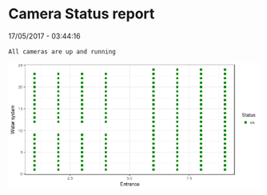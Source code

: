 Camera Status report
================
17/05/2017 - 03:44:16

    All cameras are up and running

![](camreport_files/figure-markdown_github/unnamed-chunk-2-1.png)
